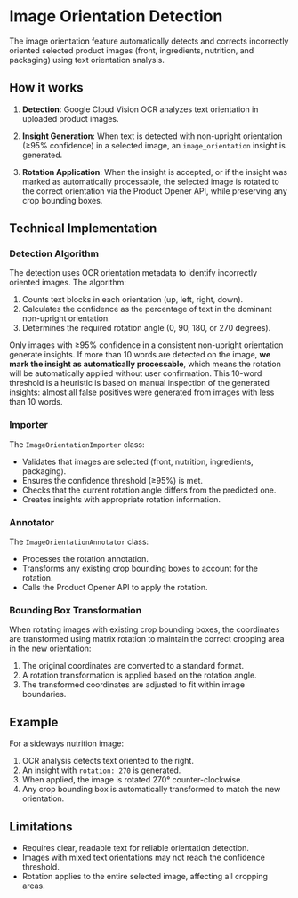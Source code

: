 # Image Orientation Detection

The image orientation feature automatically detects and corrects incorrectly oriented selected product images (front, ingredients, nutrition, and packaging) using text orientation analysis.

## How it works

1. **Detection**: Google Cloud Vision OCR analyzes text orientation in uploaded product images.

2. **Insight Generation**: When text is detected with non-upright orientation (≥95% confidence) in a selected image, an `image_orientation` insight is generated.

3. **Rotation Application**: When the insight is accepted, or if the insight was marked as automatically processable, the selected image is rotated to the correct orientation via the Product Opener API, while preserving any crop bounding boxes.

## Technical Implementation

### Detection Algorithm

The detection uses OCR orientation metadata to identify incorrectly oriented images. The algorithm:

1. Counts text blocks in each orientation (up, left, right, down).
2. Calculates the confidence as the percentage of text in the dominant non-upright orientation.
3. Determines the required rotation angle (0, 90, 180, or 270 degrees).

Only images with ≥95% confidence in a consistent non-upright orientation generate insights. If more than 10 words are detected on the image, **we mark the insight as automatically processable**, which means the rotation will be automatically applied without user confirmation.
This 10-word threshold is a heuristic is based on manual inspection of the generated insights: almost all false positives were generated from images with less than 10 words.

### Importer

The `ImageOrientationImporter` class:

- Validates that images are selected (front, nutrition, ingredients, packaging).
- Ensures the confidence threshold (≥95%) is met.
- Checks that the current rotation angle differs from the predicted one.
- Creates insights with appropriate rotation information.

### Annotator

The `ImageOrientationAnnotator` class:

- Processes the rotation annotation.
- Transforms any existing crop bounding boxes to account for the rotation.
- Calls the Product Opener API to apply the rotation.

### Bounding Box Transformation

When rotating images with existing crop bounding boxes, the coordinates are transformed using matrix rotation to maintain the correct cropping area in the new orientation:

1. The original coordinates are converted to a standard format.
2. A rotation transformation is applied based on the rotation angle.
3. The transformed coordinates are adjusted to fit within image boundaries.

## Example

For a sideways nutrition image:

1. OCR analysis detects text oriented to the right.
2. An insight with `rotation: 270` is generated.
3. When applied, the image is rotated 270° counter-clockwise.
4. Any crop bounding box is automatically transformed to match the new orientation.

## Limitations

- Requires clear, readable text for reliable orientation detection.
- Images with mixed text orientations may not reach the confidence threshold.
- Rotation applies to the entire selected image, affecting all cropping areas.
